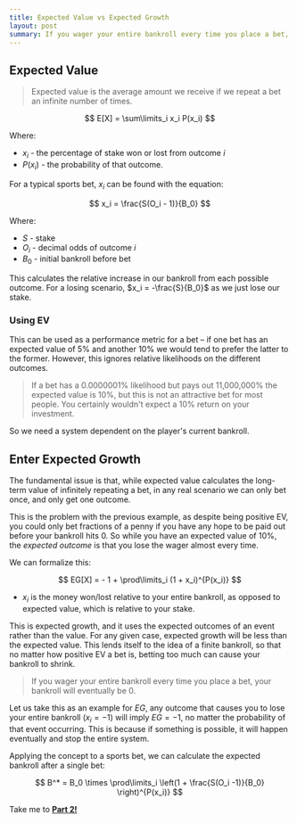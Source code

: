 ```yaml
---
title: Expected Value vs Expected Growth
layout: post
summary: If you wager your entire bankroll every time you place a bet, your bankroll will eventually be 0.
---
```


## Expected Value

> Expected value is the average amount we receive if we repeat a bet an infinite number of times.

$$
 E[X] = \sum\limits_i x_i P(x_i)
$$

Where:

- $x_i$ - the percentage of stake won or lost from outcome $i$
- $P(x_i)$ - the probability of that outcome.

For a typical sports bet, $x_i$ can be found with the equation:

$$
 x_i = \frac{S(O_i - 1)}{B_0}
$$

Where:

- $S$ - stake
- $O_i$ - decimal odds of outcome $i$
- $B_0$ - initial bankroll before bet

This calculates the relative increase in our bankroll from each possible outcome. For a
losing scenario, $x_i = -\frac{S}{B_0}$ as we just lose our stake.

### Using EV

This can be used as a performance metric for a bet – if one bet has an expected value of
5% and another 10% we would tend to prefer the latter to the former. However, this
ignores relative likelihoods on the different outcomes.

> If a bet has a 0.0000001% likelihood but pays out 11,000,000% the expected value
> is 10%, but this is not an attractive bet for most people. You certainly wouldn't
> expect a 10% return on your investment.

So we need a system dependent on the player's current bankroll.

## Enter Expected Growth

The fundamental issue is that, while expected value calculates the long-term value of
infinitely repeating a bet, in any real scenario we can only bet once, and only get one
outcome.

This is the problem with the previous example, as despite being positive EV, you could
only bet fractions of a penny if you have any hope to be paid out before your bankroll
hits 0. So while you have an expected value of 10%, the _expected outcome_ is that you
lose the wager almost every time.

We can formalize this:

$$
 EG[X] =  - 1 + \prod\limits_i (1 + x_i)^{P(x_i)}
$$

- $x_i$ is the money won/lost relative to your entire bankroll, as opposed to expected
  value, which is relative to your stake.

This is expected growth, and it uses the expected outcomes of an event rather than the
value. For any given case, expected growth will be less than the expected value. This
lends itself to the idea of a finite bankroll, so that no matter how positive EV a bet
is, betting too much can cause your bankroll to shrink.

> If you wager your entire bankroll every time you place a bet, your bankroll will eventually be 0.

Let us take this as an example for $EG$, any outcome that causes you to lose your entire
bankroll ($x_i = -1$) will imply $EG = -1$, no matter the probability of that event
occurring. This is because if something is possible, it will happen eventually and stop
the entire system.

Applying the concept to a sports bet, we can calculate the expected bankroll after a
single bet:

$$
 B^* = B_0 \times \prod\limits_i \left(1 + \frac{S(O_i -1)}{B_0} \right)^{P(x_i)}
$$

Take me to **[Part 2!](../3-way-kelly/)**
